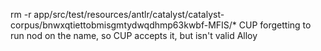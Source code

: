 rm -r app/src/test/resources/antlr/catalyst/catalyst-corpus/bnwxqtiettobmisgmtydwqdhmp63kwbf-MFIS/*
CUP forgetting to run nod on the name, so CUP accepts it, but isn't valid Alloy

